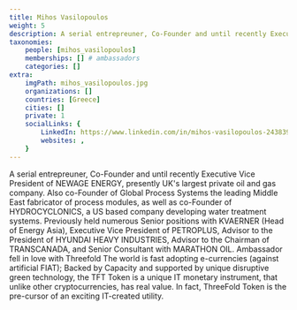 ```yaml
---
title: Mihos Vasilopoulos
weight: 5
description: A serial entrepreuner, Co-Founder and until recently Executive Vice President of NEWAGE ENERGY, presently UK's largest private oil and gas company.
taxonomies:
    people: [mihos_vasilopoulos]
    memberships: [] # ambassadors
    categories: []
extra:
    imgPath: mihos_vasilopoulos.jpg
    organizations: []
    countries: [Greece]
    cities: []
    private: 1
    socialLinks: {
        LinkedIn: https://www.linkedin.com/in/mihos-vasilopoulos-243839145/,
        websites: ,
    }
---
```


A serial entrepreuner, Co-Founder and until recently Executive Vice President of NEWAGE ENERGY, presently UK's largest private oil and gas company. Also co-Founder of Global Process Systems the leading Middle East fabricator of process modules, as well as co-Founder of HYDROCYCLONICS, a US based company developing water treatment systems. Previously held numerous Senior positions with KVAERNER (Head of Energy Asia), Executive Vice President of PETROPLUS, Advisor to the President of HYUNDAI HEAVY INDUSTRIES, Advisor to the Chairman of TRANSCANADA, and Senior Consultant with MARATHON OIL. Ambassador fell in love with Threefold The world is fast adopting e-currencies (against artificial FIAT); Backed by Capacity and supported by unique disruptive green technology, the TFT Token is a unique IT monetary instrument, that unlike other cryptocurrencies, has real value. In fact, ThreeFold Token is the pre-cursor of an exciting IT-created utility. 
